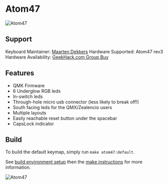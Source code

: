 # Atom47

![Atom47](https://i.imgur.com/Wwflqvt.png)

## Support
Keyboard Maintainer: [Maarten Dekkers](https://github.com/maartenwut)
Hardware Supported: Atom47 rev3
Hardware Availability: [GeekHack.com Group Buy](https://geekhack.org/index.php?topic=93447.msg2545221)


## Features
- QMK Firmware
- 6 Underglow RGB leds
- In-switch leds
- Through-hole micro usb connector (less likely to break off!)
- South facing leds for the QMX/Zealencio users
- Multiple layouts
- Easily reachable reset button under the spacebar
- CapsLock indicator

## Build
To build the default keymap, simply run `make atom47:default`.

See [build environment setup](https://docs.qmk.fm/build_environment_setup.html) then the [make instructions](https://docs.qmk.fm/make_instructions.html) for more information.

![Atom47](https://i.imgur.com/JfYnOba.jpg)

